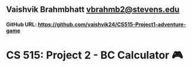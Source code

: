 ## Vaishvik Brahmbhatt vbrahmb2@stevens.edu

#### GitHub URL: https://github.com/vaishvik24/CS515-Project1-adventure-game

# CS 515: Project 2 - BC Calculator 🎮 